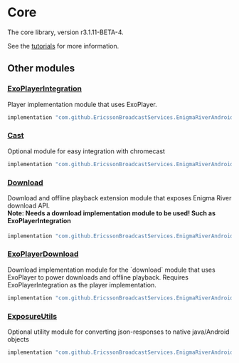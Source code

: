 # Core

The core library, version r3.1.11-BETA-4.

See the [tutorials](tutorials/index.md) for more information.

## Other modules

### [ExoPlayerIntegration](https://github.com/EricssonBroadcastServices/EnigmaRiverAndroidExoPlayerIntegration/tree/r3.1.11-BETA-4)

<p>Player implementation module that uses ExoPlayer.</p>

```gradle
implementation "com.github.EricssonBroadcastServices.EnigmaRiverAndroid:exoplayerintegration:r3.1.11-BETA-4"
```

### [Cast](https://github.com/EricssonBroadcastServices/EnigmaRiverAndroidCast/tree/r3.1.11-BETA-4)

<p>Optional module for easy integration with chromecast</p>

```gradle
implementation "com.github.EricssonBroadcastServices.EnigmaRiverAndroid:cast:r3.1.11-BETA-4"
```

### [Download](https://github.com/EricssonBroadcastServices/EnigmaRiverAndroidDownload/tree/r3.1.11-BETA-4)

<p>Download and offline playback extension module that exposes Enigma River download API.</p>
<h4 style="margin-top: -1em">Note: Needs a download implementation module to be used! Such as ExoPlayerIntegration</h4>

```gradle
implementation "com.github.EricssonBroadcastServices.EnigmaRiverAndroid:download:r3.1.11-BETA-4"
```

### [ExoPlayerDownload](https://github.com/EricssonBroadcastServices/EnigmaRiverAndroidExoPlayerDownload/tree/r3.1.11-BETA-4)

<p>Download implementation module for the `download` module that uses ExoPlayer to power downloads and offline playback. Requires ExoPlayerIntegration as the player implementation.</p>

```gradle
implementation "com.github.EricssonBroadcastServices.EnigmaRiverAndroid:exoPlayerDownload:r3.1.11-BETA-4"
```

### [ExposureUtils](https://github.com/EricssonBroadcastServices/EnigmaRiverAndroidExposureUtils/tree/r3.1.11-BETA-4)

<p>Optional utility module for converting json-responses to native java/Android objects</p>

```gradle
implementation "com.github.EricssonBroadcastServices.EnigmaRiverAndroid:exposureUtils:r3.1.11-BETA-4"
```